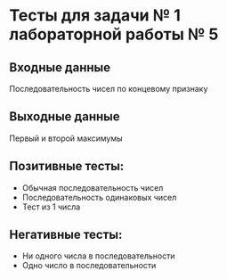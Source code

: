 # Тесты для задачи № 1 лабораторной работы № 5

## Входные данные
Последовательность чисел по концевому признаку

## Выходные данные
Первый и второй максимумы

## Позитивные тесты:
- Обычная последовательность чисел
- Последовательность одинаковых чисел
- Тест из 1 числа

## Негативные тесты:
- Ни одного числа в последовательности
- Одно число в последовательности
